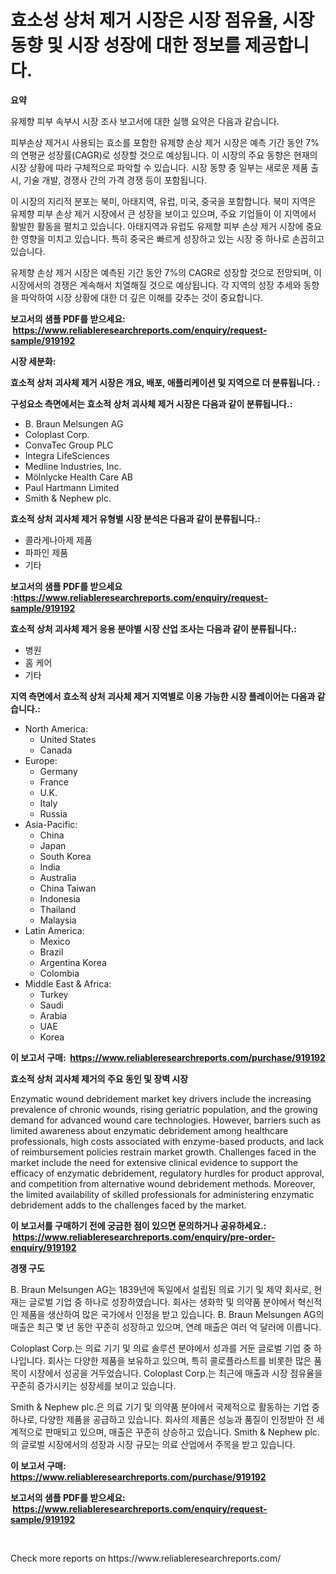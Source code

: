 <p><h1>효소성 상처 제거 시장은 시장 점유율, 시장 동향 및 시장 성장에 대한 정보를 제공합니다.</h1></p><p><strong>요약</strong></p>
<p><p>유제향 피부 속부시 시장 조사 보고서에 대한 실행 요약은 다음과 같습니다.</p><p>피부손상 제거시 사용되는 효소를 포함한 유제향 손상 제거 시장은 예측 기간 동안 7%의 연평균 성장률(CAGR)로 성장할 것으로 예상됩니다. 이 시장의 주요 동향은 현재의 시장 상황에 따라 구체적으로 파악할 수 있습니다. 시장 동향 중 일부는 새로운 제품 출시, 기술 개발, 경쟁사 간의 가격 경쟁 등이 포함됩니다.</p><p>이 시장의 지리적 분포는 북미, 아태지역, 유럽, 미국, 중국을 포함합니다. 북미 지역은 유제향 피부 손상 제거 시장에서 큰 성장을 보이고 있으며, 주요 기업들이 이 지역에서 활발한 활동을 펼치고 있습니다. 아태지역과 유럽도 유제향 피부 손상 제거 시장에 중요한 영향을 미치고 있습니다. 특히 중국은 빠르게 성장하고 있는 시장 중 하나로 손꼽히고 있습니다.</p><p>유제향 손상 제거 시장은 예측된 기간 동안 7%의 CAGR로 성장할 것으로 전망되며, 이 시장에서의 경쟁은 계속해서 치열해질 것으로 예상됩니다. 각 지역의 성장 추세와 동향을 파악하여 시장 상황에 대한 더 깊은 이해를 갖추는 것이 중요합니다.</p></p>
<p><strong>보고서의 샘플 PDF를 받으세요: &nbsp;<a href="https://www.reliableresearchreports.com/enquiry/request-sample/919192">https://www.reliableresearchreports.com/enquiry/request-sample/919192</a></strong></p>
<p><strong>시장 세분화:</strong></p>
<p><strong> 효소적 상처 괴사체 제거 시장은 개요, 배포, 애플리케이션 및 지역으로 더 분류됩니다. :</strong></p>
<p><strong>구성요소 측면에서는 효소적 상처 괴사체 제거 시장은 다음과 같이 분류됩니다.:</strong></p>
<p><ul><li>B. Braun Melsungen AG</li><li>Coloplast Corp.</li><li>ConvaTec Group PLC</li><li>Integra LifeSciences</li><li>Medline Industries, Inc.</li><li>Mölnlycke Health Care AB</li><li>Paul Hartmann Limited</li><li>Smith & Nephew plc.</li></ul></p>
<p><strong> 효소적 상처 괴사체 제거 유형별 시장 분석은 다음과 같이 분류됩니다.:</strong></p>
<p><ul><li>콜라게나아제 제품</li><li>파파인 제품</li><li>기타</li></ul></p>
<p><strong>보고서의 샘플 PDF를 받으세요 :<a href="https://www.reliableresearchreports.com/enquiry/request-sample/919192">https://www.reliableresearchreports.com/enquiry/request-sample/919192</a></strong></p>
<p><strong> 효소적 상처 괴사체 제거 응용 분야별 시장 산업 조사는 다음과 같이 분류됩니다.:</strong></p>
<p><ul><li>병원</li><li>홈 케어</li><li>기타</li></ul></p>
<p><strong>지역 측면에서 효소적 상처 괴사체 제거 지역별로 이용 가능한 시장 플레이어는 다음과 같습니다.:</strong></p>
<p><ul>
    <li>
        North America:
        <ul>
            <li>United States</li>
            <li>Canada</li>
        </ul>
    </li>
    <li>
        Europe:
        <ul>
            <li>Germany</li>
            <li>France</li>
            <li>U.K.</li>
            <li>Italy</li>
            <li>Russia</li>
        </ul>
    </li>
    <li>
        Asia-Pacific:
        <ul>
            <li>China</li>
            <li>Japan</li>
            <li>South Korea</li>
            <li>India</li>
            <li>Australia</li>
            <li>China Taiwan</li>
            <li>Indonesia</li>
            <li>Thailand</li>
            <li>Malaysia</li>
        </ul>
    </li>
    <li>
        Latin America:
        <ul>
            <li>Mexico</li>
            <li>Brazil</li>
            <li>Argentina Korea</li>
            <li>Colombia</li>
        </ul>
    </li>
    <li>
        Middle East & Africa:
        <ul>
            <li>Turkey</li>
            <li>Saudi</li>
            <li>Arabia</li>
            <li>UAE</li>
            <li>Korea</li>
        </ul>
    </li>
    </ul></p>
<p><strong>이 보고서 구매: &nbsp;<a href="https://www.reliableresearchreports.com/purchase/919192">https://www.reliableresearchreports.com/purchase/919192</a></strong></p>
<p><strong>효소적 상처 괴사체 제거의 주요 동인 및 장벽 시장</strong></p>
<p><p>Enzymatic wound debridement market key drivers include the increasing prevalence of chronic wounds, rising geriatric population, and the growing demand for advanced wound care technologies. However, barriers such as limited awareness about enzymatic debridement among healthcare professionals, high costs associated with enzyme-based products, and lack of reimbursement policies restrain market growth. Challenges faced in the market include the need for extensive clinical evidence to support the efficacy of enzymatic debridement, regulatory hurdles for product approval, and competition from alternative wound debridement methods. Moreover, the limited availability of skilled professionals for administering enzymatic debridement adds to the challenges faced by the market.</p></p>
<p><strong>이 보고서를 구매하기 전에 궁금한 점이 있으면 문의하거나 공유하세요.: &nbsp;<a href="https://www.reliableresearchreports.com/enquiry/pre-order-enquiry/919192">https://www.reliableresearchreports.com/enquiry/pre-order-enquiry/919192</a></strong></p>
<p><strong>경쟁 구도</strong></p>
<p><p>B. Braun Melsungen AG는 1839년에 독일에서 설립된 의료 기기 및 제약 회사로, 현재는 글로벌 기업 중 하나로 성장하였습니다. 회사는 생화학 및 의약품 분야에서 혁신적인 제품을 생산하여 많은 국가에서 인정을 받고 있습니다. B. Braun Melsungen AG의 매출은 최근 몇 년 동안 꾸준히 성장하고 있으며, 연례 매출은 여러 억 달러에 이릅니다.</p><p>Coloplast Corp.는 의료 기기 및 의료 솔루션 분야에서 성과를 거둔 글로벌 기업 중 하나입니다. 회사는 다양한 제품을 보유하고 있으며, 특히 콜로플라스트를 비롯한 많은 품목이 시장에서 성공을 거두었습니다. Coloplast Corp.는 최근에 매출과 시장 점유율을 꾸준히 증가시키는 성장세를 보이고 있습니다.</p><p>Smith & Nephew plc.은 의료 기기 및 의약품 분야에서 국제적으로 활동하는 기업 중 하나로, 다양한 제품을 공급하고 있습니다. 회사의 제품은 성능과 품질이 인정받아 전 세계적으로 판매되고 있으며, 매출은 꾸준히 상승하고 있습니다. Smith & Nephew plc.의 글로벌 시장에서의 성장과 시장 규모는 의료 산업에서 주목을 받고 있습니다.</p></p>
<p><strong>이 보고서 구매: &nbsp; <a href="https://www.reliableresearchreports.com/purchase/919192">https://www.reliableresearchreports.com/purchase/919192</a></strong></p>
<p><strong>보고서의 샘플 PDF를 받으세요: &nbsp;<a href="https://www.reliableresearchreports.com/enquiry/request-sample/919192">https://www.reliableresearchreports.com/enquiry/request-sample/919192</a></strong><strong></strong></p>
<p>&nbsp;</p>
<p>Check more reports on https://www.reliableresearchreports.com/</p>
